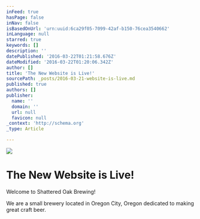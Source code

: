 ```yaml
---
inFeed: true
hasPage: false
inNav: false
isBasedOnUrl: 'urn:uuid:6ca29f05-7099-42af-b150-76cea3540662'
inLanguage: null
starred: true
keywords: []
description: ''
datePublished: '2016-03-22T01:21:58.676Z'
dateModified: '2016-03-22T01:20:06.342Z'
author: []
title: 'The New Website is Live!'
sourcePath: _posts/2016-03-21-website-is-live.md
published: true
authors: []
publisher:
  name: ''
  domain: ''
  url: null
  favicon: null
_context: 'http://schema.org'
_type: Article

---
```

![](https://the-grid-user-content.s3-us-west-2.amazonaws.com/456f3e9d-88a9-4cc3-9e7d-ad4ff18df549.jpg)

# The New Website is Live!

Welcome to Shattered Oak Brewing! 

We are a small brewery located in Oregon City, Oregon dedicated to making great craft beer.